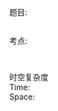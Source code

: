 题目:   
&emsp;&emsp;

考点:   
&emsp;&emsp;

```java

```
时空复杂度    
Time:
&emsp;&emsp;  
Space:
&emsp;&emsp;


